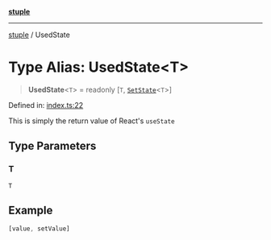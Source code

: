 [**stuple**](../README.md)

***

[stuple](../globals.md) / UsedState

# Type Alias: UsedState\<T\>

> **UsedState**\<`T`\> = readonly \[`T`, [`SetState`](SetState.md)\<`T`\>\]

Defined in: [index.ts:22](https://github.com/700software/stuple/blob/16d3a88d65a5c689946e059424116e5180fb7aa3/index.ts#L22)

This is simply the return value of React's `useState`

## Type Parameters

### T

`T`

## Example

```ts
[value, setValue]
```
